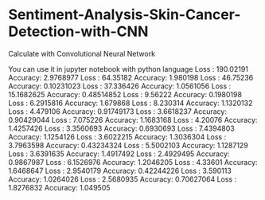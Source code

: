 # Sentiment-Analysis-Skin-Cancer-Detection-with-CNN
Calculate with Convolutional Neural Network

You can use it in jupyter notebook with python language
Loss :  190.02191 Accuracy:  2.9768977
Loss :  64.35182 Accuracy:  1.980198
Loss :  46.75236 Accuracy:  0.10231023
Loss :  37.336426 Accuracy:  1.0561056
Loss :  15.1682625 Accuracy:  0.48514852
Loss :  9.56222 Accuracy:  0.1980198
Loss :  6.2915816 Accuracy:  1.679868
Loss :  8.230314 Accuracy:  1.1320132
Loss :  4.479106 Accuracy:  0.91749173
Loss :  3.6618237 Accuracy:  0.90429044
Loss :  7.075226 Accuracy:  1.1683168
Loss :  4.20076 Accuracy:  1.4257426
Loss :  3.3560693 Accuracy:  0.6930693
Loss :  7.4394803 Accuracy:  1.1254126
Loss :  3.6022215 Accuracy:  1.3036304
Loss :  3.7963598 Accuracy:  0.43234324
Loss :  5.5002103 Accuracy:  1.1287129
Loss :  3.6391635 Accuracy:  1.4917492
Loss :  2.4929495 Accuracy:  0.9867987
Loss :  6.1526976 Accuracy:  1.2046205
Loss :  4.33601 Accuracy:  1.6468647
Loss :  2.9540179 Accuracy:  0.42244226
Loss :  3.590113 Accuracy:  1.0264026
Loss :  2.5680935 Accuracy:  0.70627064
Loss :  1.8276832 Accuracy:  1.049505
